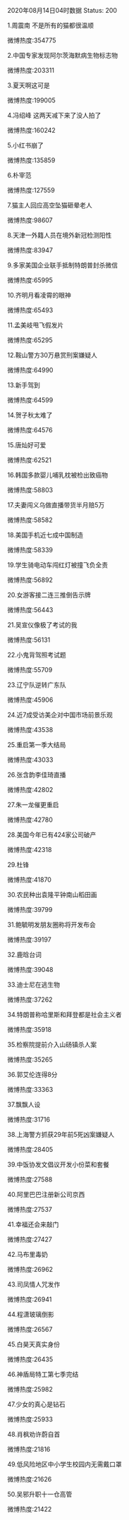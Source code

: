 2020年08月14日04时数据
Status: 200

1.周震南 不是所有的猫都很温顺

微博热度:354775

2.中国专家发现阿尔茨海默病生物标志物

微博热度:203311

3.夏天啊这可是

微博热度:199005

4.冯绍峰 这两天减下来了没人拍了

微博热度:160242

5.小红书崩了

微博热度:135859

6.朴宰范

微博热度:127559

7.猫主人回应高空坠猫砸晕老人

微博热度:98607

8.天津一外籍人员在境外新冠检测阳性

微博热度:83947

9.多家美国企业联手抵制特朗普封杀微信

微博热度:65995

10.齐明月看凌霄的眼神

微博热度:65493

11.孟美岐甩飞假发片

微博热度:65295

12.鞍山警方30万悬赏刑案嫌疑人

微博热度:64990

13.新手驾到

微博热度:64599

14.贺子秋太难了

微博热度:64576

15.唐灿好可爱

微博热度:62521

16.韩国多款婴儿哺乳枕被检出致癌物

微博热度:58803

17.夫妻闯义乌做直播带货半月赔5万

微博热度:58582

18.美国手机近七成中国制造

微博热度:58339

19.学生骑电动车闯红灯被撞飞负全责

微博热度:56892

20.女游客接二连三推倒告示牌

微博热度:56443

21.吴宣仪像极了考试的我

微博热度:56131

22.小鬼背驾照考试题

微博热度:55709

23.辽宁队逆转广东队

微博热度:45906

24.近7成受访美企对中国市场前景乐观

微博热度:43538

25.重启第一季大结局

微博热度:43033

26.张含韵李佳琦直播

微博热度:42802

27.朱一龙催更重启

微博热度:42780

28.美国今年已有424家公司破产

微博热度:42318

29.杜锋

微博热度:41870

30.农民种出袁隆平钟南山稻田画

微博热度:39799

31.鲍毓明发朋友圈称将开发布会

微博热度:39197

32.鹿晗台词

微博热度:39048

33.迪士尼在逃生物

微博热度:37262

34.特朗普称哈里斯和拜登都是社会主义者

微博热度:35918

35.检察院提前介入山砀镇杀人案

微博热度:35265

36.郭艾伦连得8分

微博热度:33363

37.飘飘人设

微博热度:31716

38.上海警方抓获29年前5死凶案嫌疑人

微博热度:28405

39.中饭协发文倡议开发小份菜和套餐

微博热度:27588

40.阿里巴巴注册新公司京西

微博热度:27537

41.幸福还会来敲门

微博热度:27427

42.马布里毒奶

微博热度:26962

43.司凤情人咒发作

微博热度:26941

44.程潇玻璃倒影

微博热度:26567

45.白昊天真实身份

微博热度:26435

46.神盾局特工第七季完结

微博热度:25982

47.少女的真心是钻石

微博热度:25933

48.肖枫劝许蔚自首

微博热度:21816

49.低风险地区中小学生校园内无需戴口罩

微博热度:21626

50.吴邪升职十一仓高管

微博热度:21422

